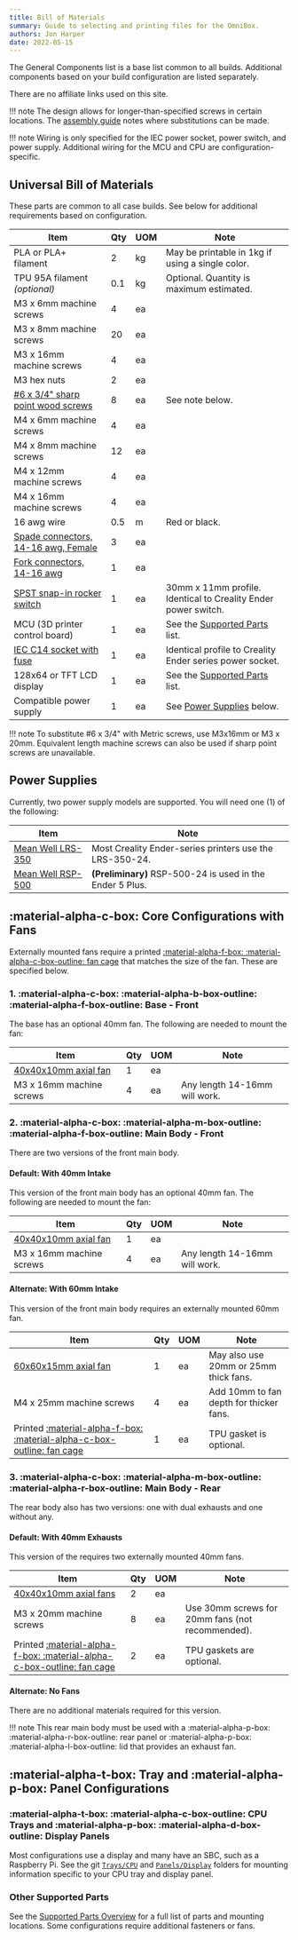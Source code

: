 ```yaml
---
title: Bill of Materials
summary: Guide to selecting and printing files for the OmniBox.
authors: Jon Harper
date: 2022-05-15
---
```


The General Components list is a base list common to all builds. Additional components based on your build configuration are listed separately.

There are no affiliate links used on this site.

!!! note
    The design allows for longer-than-specified screws in certain locations. The [assembly guide](assembly/index.md) notes where substitutions can be made.

!!! note
    Wiring is only specified for the IEC power socket, power switch, and power supply. Additional wiring for the MCU and CPU are configuration-specific.

## Universal Bill of Materials

These parts are common to all case builds. See below for additional requirements based on configuration.

| Item                                   | Qty | UOM | Note                                                     |
|----------------------------------------|-----|-----|----------------------------------------------------------|
| PLA or PLA+ filament                   | 2   | kg  | May be printable in 1kg if using a single color.         |
| TPU 95A filament *(optional)*          | 0.1 | kg  | Optional. Quantity is maximum estimated.                 |
| M3 x 6mm machine screws                | 4   | ea  |                                                          |
| M3 x 8mm machine screws                | 20  | ea  |                                                          |
| M3 x 16mm machine screws               | 4   | ea  |                                                          |
| M3 hex nuts                            | 2   | ea  |                                                          |
| [#6 x 3/4" sharp point wood screws][1] | 8   | ea  | See note below.                                          |
| M4 x 6mm machine screws                | 4   | ea  |                                                          |
| M4 x 8mm machine screws                | 12  | ea  |                                                          |
| M4 x 12mm machine screws               | 4   | ea  |                                                          |
| M4 x 16mm machine screws               | 4   | ea  |                                                          |
| 16 awg wire                            | 0.5 | m   | Red or black.                                            |
| [Spade connectors, 14-16 awg, Female][13] | 3   | ea  |                                                       |
| [Fork connectors, 14-16 awg][12]       | 1   | ea  |                                                          |
| [SPST snap-in rocker switch][2]        | 1   | ea  | 30mm x 11mm profile. Identical to Creality Ender power switch. |
| MCU (3D printer control board)         | 1   | ea  | See the [Supported Parts][8] list.                       |
| [IEC C14 socket with fuse][3]          | 1   | ea  | Identical profile to Creality Ender series power socket. |
| 128x64 or TFT LCD display              | 1   | ea  | See the [Supported Parts][8] list.                       |
| Compatible power supply                | 1   | ea  | See [Power Supplies](#power-supplies) below.             |

!!! note
    To substitute #6 x 3/4" with Metric screws, use M3x16mm or M3 x 20mm. Equivalent length machine screws can also be used if sharp point screws are unavailable.

## Power Supplies

Currently, two power supply models are supported. You will need one (1) of the following:

| Item                              | Note                                                     |
|-----------------------------------|----------------------------------------------------------|
| [Mean Well LRS-350][4]            | Most Creality Ender-series printers use the LRS-350-24.  |
| [Mean Well RSP-500][5]            | **(Preliminary)** RSP-500-24 is used in the Ender 5 Plus.  |

## :material-alpha-c-box: Core Configurations with Fans

Externally mounted fans require a printed [:material-alpha-f-box: :material-alpha-c-box-outline: fan cage][11] that matches the size of the fan. These are specified below.

### 1. :material-alpha-c-box: :material-alpha-b-box-outline: :material-alpha-f-box-outline: Base - Front

The base has an optional 40mm fan. The following are needed to mount the fan:

| Item                              | Qty | UOM | Note                                                     |
|-----------------------------------|-----|-----|----------------------------------------------------------|
| [40x40x10mm axial fan][6]         | 1   | ea  |                                                          |
| M3 x 16mm machine screws          | 4   | ea	| Any length 14-16mm will work.                            |

### 2. :material-alpha-c-box: :material-alpha-m-box-outline: :material-alpha-f-box-outline: Main Body - Front

There are two versions of the front main body.

#### Default: With 40mm Intake

This version of the front main body has an optional 40mm fan. The following are needed to mount the fan:

| Item                              | Qty | UOM | Note                                                     |
|-----------------------------------|-----|-----|----------------------------------------------------------|
| [40x40x10mm axial fan][6]         | 1   | ea  |                                                          |
| M3 x 16mm machine screws          | 4   | ea	| Any length 14-16mm will work.                            |

#### Alternate: With 60mm Intake

This version of the front main body requires an externally mounted 60mm fan.

| Item                              | Qty | UOM | Note                                                     |
|-----------------------------------|-----|-----|----------------------------------------------------------|
| [60x60x15mm axial fan][7]         | 1   | ea  | May also use 20mm or 25mm thick fans.                    |
| M4 x 25mm machine screws          | 4   | ea  | Add 10mm to fan depth for thicker fans.                  |
| Printed [:material-alpha-f-box: :material-alpha-c-box-outline: fan cage][11]            | 1   | ea  | TPU gasket is optional.                                  |

### 3. :material-alpha-c-box: :material-alpha-m-box-outline: :material-alpha-r-box-outline: Main Body - Rear

The rear body also has two versions: one with dual exhausts and one without any.

#### Default: With 40mm Exhausts

This version of the requires two externally mounted 40mm fans.

| Item                              | Qty | UOM | Note                                                     |
|-----------------------------------|-----|-----|----------------------------------------------------------|
| [40x40x10mm axial fans][6]        | 2   | ea  |                                                          |
| M3 x 20mm machine screws          | 8   | ea	| Use 30mm screws for 20mm fans (not recommended).         |
| Printed [:material-alpha-f-box: :material-alpha-c-box-outline: fan cage][11]            | 2   | ea  | TPU gaskets are optional.                                |

#### Alternate: No Fans

There are no additional materials required for this version. 

!!! note
    This rear main body must be used with a :material-alpha-p-box: :material-alpha-r-box-outline: rear panel or :material-alpha-p-box: :material-alpha-l-box-outline: lid that provides an exhaust fan.

## :material-alpha-t-box: Tray and :material-alpha-p-box: Panel Configurations

### :material-alpha-t-box: :material-alpha-c-box-outline: CPU Trays and :material-alpha-p-box: :material-alpha-d-box-outline: Display Panels

Most configurations use a display and many have an SBC, such as a Raspberry Pi. See the git [`Trays/CPU`][9] and [`Panels/Display`][10] folders for mounting information specific to your CPU tray and display panel.

### Other Supported Parts

See the [Supported Parts Overview][8] for a full list of parts and mounting locations. Some configurations require additional fasteners or fans.

[1]: https://www.amazon.com/gp/product/B08LV4D8SB
[2]: https://www.amazon.com/gp/product/B07QQ22DTB
[3]: https://www.amazon.com/gp/product/B081ZFHRGW
[4]: https://www.meanwell.com/webapp/product/search.aspx?prod=LRS-350
[5]: https://www.meanwell.com/webapp/product/search.aspx?prod=RSP-500
[6]: https://www.amazon.com/dp/B08R9L9YR2
[7]: https://www.amazon.com/Wathai-Exhaust-Cooler-Brushless-Cooling/dp/B07Q2JRYZR
[8]: support/index.md
[9]: https://github.com/jon-harper/OmniBox/tree/main/Trays/CPU
[10]: https://github.com/jon-harper/OmniBox/tree/main/Panels/Display
[11]: https://github.com/jon-harper/OmniBox/Fan%20Cages
<!-- Fork connectors -->
[12]: https://www.amazon.com/Baomain-Insulated-Connector-Electrical-Terminal/dp/B01B1DL4OA 
<!-- Spade connectors -->
[13]: https://www.amazon.com/gp/product/B07FQB6WXP      